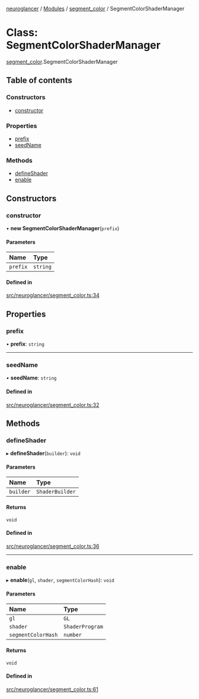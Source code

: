 [neuroglancer](../README.md) / [Modules](../modules.md) / [segment\_color](../modules/segment_color.md) / SegmentColorShaderManager

# Class: SegmentColorShaderManager

[segment_color](../modules/segment_color.md).SegmentColorShaderManager

## Table of contents

### Constructors

- [constructor](segment_color.SegmentColorShaderManager.md#constructor)

### Properties

- [prefix](segment_color.SegmentColorShaderManager.md#prefix)
- [seedName](segment_color.SegmentColorShaderManager.md#seedname)

### Methods

- [defineShader](segment_color.SegmentColorShaderManager.md#defineshader)
- [enable](segment_color.SegmentColorShaderManager.md#enable)

## Constructors

### constructor

• **new SegmentColorShaderManager**(`prefix`)

#### Parameters

| Name | Type |
| :------ | :------ |
| `prefix` | `string` |

#### Defined in

[src/neuroglancer/segment_color.ts:34](https://github.com/ActiveBrainAtlas2/neuroglancer/blob/b9eb98e6/src/neuroglancer/segment_color.ts#L34)

## Properties

### prefix

• **prefix**: `string`

___

### seedName

• **seedName**: `string`

#### Defined in

[src/neuroglancer/segment_color.ts:32](https://github.com/ActiveBrainAtlas2/neuroglancer/blob/b9eb98e6/src/neuroglancer/segment_color.ts#L32)

## Methods

### defineShader

▸ **defineShader**(`builder`): `void`

#### Parameters

| Name | Type |
| :------ | :------ |
| `builder` | `ShaderBuilder` |

#### Returns

`void`

#### Defined in

[src/neuroglancer/segment_color.ts:36](https://github.com/ActiveBrainAtlas2/neuroglancer/blob/b9eb98e6/src/neuroglancer/segment_color.ts#L36)

___

### enable

▸ **enable**(`gl`, `shader`, `segmentColorHash`): `void`

#### Parameters

| Name | Type |
| :------ | :------ |
| `gl` | `GL` |
| `shader` | `ShaderProgram` |
| `segmentColorHash` | `number` |

#### Returns

`void`

#### Defined in

[src/neuroglancer/segment_color.ts:61](https://github.com/ActiveBrainAtlas2/neuroglancer/blob/b9eb98e6/src/neuroglancer/segment_color.ts#L61)
